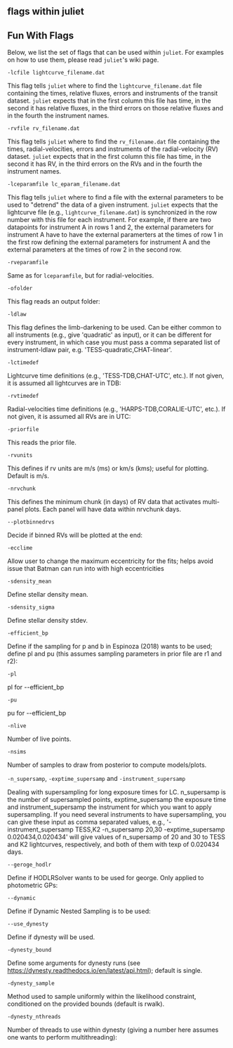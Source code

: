 flags within juliet 
---

Fun With Flags
------------
Below, we list the set of flags that can be used within `juliet`. For examples on how to use them, 
please read `juliet`'s wiki page.

`-lcfile lightcurve_filename.dat`

This flag tells `juliet` where to find the `lightcurve_filename.dat` file containing the times, 
relative fluxes, errors and instruments of the transit dataset. `juliet` expects that in the 
first column this file has time, in the second it has relative fluxes, in the third errors on those 
relative fluxes and in the fourth the instrument names.

`-rvfile rv_filename.dat`

This flag tells `juliet` where to find the `rv_filename.dat` file containing the times, 
radial-velocities, errors and instruments of the radial-velocity (RV) dataset. `juliet` expects that 
in the first column this file has time, in the second it has RV, in the third errors on the RVs 
and in the fourth the instrument names.

`-lceparamfile lc_eparam_filename.dat`

This flag tells `juliet` where to find a file with the external parameters to be used to "detrend" the data 
of a given instrument. `juliet` expects that the lightcurve file (e.g., `lightcurve_filename.dat`) is 
synchronized in the row number with this file for each instrument. For example, if there are two datapoints 
for instrument A in rows 1 and 2, the external parameters for instrument A have to have the external paramerters 
at the times of row 1 in the first row defining the external parameters for instrument A and the external parameters 
at the times of row 2 in the second row. 

`-rveparamfile`

Same as for `lceparamfile`, but for radial-velocities.

`-ofolder`

This flag reads an output folder:

`-ldlaw`

This flag defines the limb-darkening to be used. Can be either common to all instruments (e.g., give 'quadratic' as input), 
or it can be different for every instrument, in which case you must pass a comma separated list of instrument-ldlaw pair, e.g. 
'TESS-quadratic,CHAT-linear'.

`-lctimedef`

Lightcurve time definitions (e.g., 'TESS-TDB,CHAT-UTC', etc.). If not given, it is assumed all lightcurves are in TDB:

`-rvtimedef`

Radial-velocities time definitions (e.g., 'HARPS-TDB,CORALIE-UTC', etc.). If not given, it is assumed all RVs are in UTC:

`-priorfile`

This reads the prior file.

`-rvunits`

This defines if rv units are m/s (ms) or km/s (kms); useful for plotting. Default is m/s.

`-nrvchunk`

This defines the minimum chunk (in days) of RV data that activates multi-panel plots. Each panel will have data within nrvchunk days.

`--plotbinnedrvs`

Decide if binned RVs will be plotted at the end:

`-ecclime`

Allow user to change the maximum eccentricity for the fits; helps avoid issue that Batman can run into with high eccentricities

`-sdensity_mean`

Define stellar density mean.

`-sdensity_sigma`

Define stellar density stdev.

`-efficient_bp`

Define if the sampling for p and b in Espinoza (2018) wants to be used; define pl and pu (this assumes 
sampling parameters in prior file are r1 and r2):

`-pl`

pl for --efficient_bp

`-pu`

pu for --efficient_bp

`-nlive`

Number of live points.

`-nsims`

Number of samples to draw from posterior to compute models/plots.

`-n_supersamp`, `-exptime_supersamp` and `-instrument_supersamp`

Dealing with supersampling for long exposure times for LC. n_supersamp is the number of 
supersampled points, exptime_supersamp the exposure time and instrument_supersamp the instrument
for which you want to apply supersampling. If you need several instruments to have supersampling,
you can give these input as comma separated values, e.g., '-instrument_supersamp TESS,K2 -n_supersamp 20,30 -exptime_supersamp 0.020434,0.020434' 
will give values of n_supersamp of 20 and 30 to TESS and K2 lightcurves, respectively, and both of them with texp of 0.020434 days.

`--geroge_hodlr`

Define if HODLRSolver wants to be used for george. Only applied to photometric GPs:

`--dynamic`

Define if Dynamic Nested Sampling is to be used:

`--use_dynesty`

Define if dynesty will be used.

`-dynesty_bound`

Define some arguments for dynesty runs (see https://dynesty.readthedocs.io/en/latest/api.html); default is single. 

`-dynesty_sample`

Method used to sample uniformly within the likelihood constraint, conditioned on the provided bounds (default is rwalk).

`-dynesty_nthreads`

Number of threads to use within dynesty (giving a number here assumes one wants to perform multithreading):
